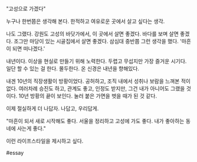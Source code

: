 "고성으로 가겠다"

누구나 한번쯤은 생각해 본다.
한적하고 여유로운 곳에서 살고 싶다는 생각.

나도 그랬다.
강원도 고성의 바닷가에서, 
이 곳에서 살면 좋겠다.
바다를 보며 살면 좋겠다. 
조그만 마당이 있는 시골집에서 살면 좋겠다.
삼심대 중반쯤 그런 생각을 했다.
'마흔이 되면 떠나겠다.'

내년이다.
이상을 현실로 만들기 위해 노력한다.
두렵고 무섭지만 가장 즐거운 시기다.
일단 할 수 있는 걸 한다.
몰두한다.
온 신경은 내년을 향해있다.

내겐 10년의  직장생활이 방황이었다.
공허하고, 조직 내에서 성취나 보람을 느껴본 적이 없다.
여러차례 승진도 하고, 관계도 좋고, 인정도 받지만,
그건 내가 아니어도 그랬을 것이다.
10년 방황의 끝이 보인다.
눌러 붙은 가면을 벗을 때가 된 것 같다.

이제 절실하게 더 나답자.
나답고, 우리답게.

"마흔이 되서 새로 시작해도 좋다.
서울을 정리하고 고성에 가도 좋다.
내가 좋아하는 동네에 사는게 좋다."

이런 라이프스타일을 제시하고 싶다.


#essay 
